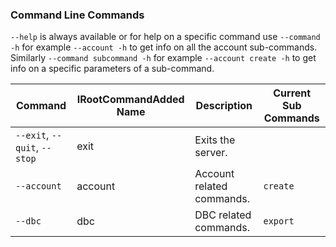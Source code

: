 ### Command Line Commands
`--help` is always available or for help on a specific command use `--command -h` for example `--account -h` to get info on all the account sub-commands.
Similarly `--command subcommand -h` for example `--account create -h` to get info on a specific parameters of a sub-command.

| Command | IRootCommandAdded Name | Description | Current Sub Commands |
| --------- | --------- | ----------- | ----------- |
| `--exit`, `--quit`, `--stop` | exit | Exits the server. ||
| `--account` | account | Account related commands. | `create` |
| `--dbc` | dbc | DBC related commands. | `export` |